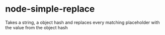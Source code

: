 node-simple-replace
===================

Takes a string, a object hash and replaces every matching placeholder with the value from the object hash